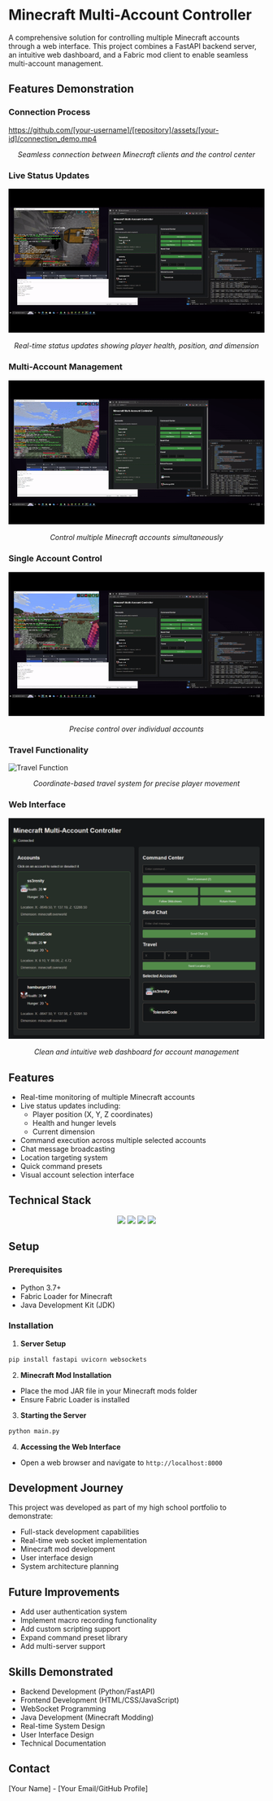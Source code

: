 # Minecraft Multi-Account Controller

A comprehensive solution for controlling multiple Minecraft accounts through a web interface. This project combines a FastAPI backend server, an intuitive web dashboard, and a Fabric mod client to enable seamless multi-account management.

## Features Demonstration

### Connection Process
https://github.com/[your-username]/[repository]/assets/[your-id]/connection_demo.mp4

<div align="center">
  <p><i>Seamless connection between Minecraft clients and the control center</i></p>
</div>

### Live Status Updates
![Live Info Updates](assets/LiveInfoUpdate.gif)
<div align="center">
  <p><i>Real-time status updates showing player health, position, and dimension</i></p>
</div>

### Multi-Account Management
![Multi Account Control](assets/MultiAccountControl.gif)
<div align="center">
  <p><i>Control multiple Minecraft accounts simultaneously</i></p>
</div>

### Single Account Control
![Single Account Control](assets/SingleAccountControl.gif)
<div align="center">
  <p><i>Precise control over individual accounts</i></p>
</div>

### Travel Functionality
![Travel Function](assets/TravelFunction.gif)
<div align="center">
  <p><i>Coordinate-based travel system for precise player movement</i></p>
</div>

### Web Interface
![GUI Overview](assets/gui.png)
<div align="center">
  <p><i>Clean and intuitive web dashboard for account management</i></p>
</div>

## Features
- Real-time monitoring of multiple Minecraft accounts
- Live status updates including:
  - Player position (X, Y, Z coordinates)
  - Health and hunger levels
  - Current dimension
- Command execution across multiple selected accounts
- Chat message broadcasting
- Location targeting system
- Quick command presets
- Visual account selection interface

## Technical Stack
<div align="center">
  <img src="https://img.shields.io/badge/Python-FastAPI-009688?style=for-the-badge&logo=fastapi"/>
  <img src="https://img.shields.io/badge/WebSocket-Protocol-4A90E2?style=for-the-badge"/>
  <img src="https://img.shields.io/badge/Minecraft-Fabric_Mod-62B47A?style=for-the-badge&logo=minecraft"/>
  <img src="https://img.shields.io/badge/Java-Development-007396?style=for-the-badge&logo=java"/>
</div>

## Setup

### Prerequisites
- Python 3.7+
- Fabric Loader for Minecraft
- Java Development Kit (JDK)

### Installation

1. **Server Setup**
```bash
pip install fastapi uvicorn websockets
```

2. **Minecraft Mod Installation**
- Place the mod JAR file in your Minecraft mods folder
- Ensure Fabric Loader is installed

3. **Starting the Server**
```bash
python main.py
```

4. **Accessing the Web Interface**
- Open a web browser and navigate to `http://localhost:8000`

## Development Journey
This project was developed as part of my high school portfolio to demonstrate:
- Full-stack development capabilities
- Real-time web socket implementation
- Minecraft mod development
- User interface design
- System architecture planning

## Future Improvements
- Add user authentication system
- Implement macro recording functionality
- Add custom scripting support
- Expand command preset library
- Add multi-server support

## Skills Demonstrated
- Backend Development (Python/FastAPI)
- Frontend Development (HTML/CSS/JavaScript)
- WebSocket Programming
- Java Development (Minecraft Modding)
- Real-time System Design
- User Interface Design
- Technical Documentation

## Contact
[Your Name] - [Your Email/GitHub Profile]